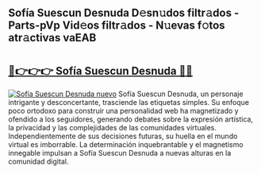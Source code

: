 ## Sofía Suescun Desnuda D𝚎sn𝚞dos filtr𝚊dos - Parts-pVp Vid𝚎os filtr𝚊dos - N𝚞evas f𝚘tos atr𝚊ctivas vaEAB

# <h2><a href="http://mb43nns.tromn.icu/?c=Sof%c3%ada+Suescun+Desnuda">🔗👉👉👉 Sofía Suescun Desnuda 🔗🔗</a></h2>

[![Sofía Suescun Desnuda nuevo](https://i.imgur.com/pEAQMta.gif)](http://mb43nns.tromn.icu/?c=Sof%c3%ada+Suescun+Desnuda)
Sofía Suescun Desnuda, un personaje intrigante y desconcertante, trasciende las etiquetas simples. Su enfoque poco ortodoxo para construir una personalidad web ha magnetizado y ofendido a los seguidores, generando debates sobre la expresión artística, la privacidad y las complejidades de las comunidades virtuales. Independientemente de sus decisiones futuras, su huella en el mundo virtual es imborrable. La determinación inquebrantable y el magnetismo innegable impulsan a Sofía Suescun Desnuda a nuevas alturas en la comunidad digital.
